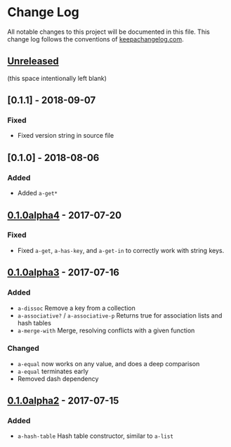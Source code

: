 # Change Log
All notable changes to this project will be documented in this file. This change log follows the conventions of [keepachangelog.com](http://keepachangelog.com/).

## [Unreleased]
(this space intentionally left blank)

<!-- ### Changed -->
<!-- ### Added -->
<!-- ### Changed -->
<!-- ### Removed -->
<!-- ### Fixed -->

## [0.1.1] - 2018-09-07
### Fixed

- Fixed version string in source file

## [0.1.0] - 2018-08-06
### Added

- Added `a-get*`

## [0.1.0alpha4] - 2017-07-20
### Fixed
- Fixed `a-get`, `a-has-key`, and `a-get-in` to correctly work with string keys.

## [0.1.0alpha3] - 2017-07-16
### Added
- `a-dissoc` Remove a key from a collection
- `a-associative?` / `a-associative-p` Returns true for association lists and hash tables
- `a-merge-with` Merge, resolving conflicts with a given function

### Changed
- `a-equal` now works on any value, and does a deep comparison
- `a-equal` terminates early
- Removed dash dependency

## [0.1.0alpha2] - 2017-07-15
### Added
- `a-hash-table` Hash table constructor, similar to `a-list`

[Unreleased]: https://github.com/plexus/a.el/compare/v0.1.0alpha3...HEAD
[0.1.0alpha4]: https://github.com/plexus/a.el/compare/v0.1.0alpha3...v0.1.0alpha4
[0.1.0alpha3]: https://github.com/plexus/a.el/compare/v0.1.0alpha2...v0.1.0alpha3
[0.1.0alpha2]: https://github.com/plexus/a.el/compare/6760b4edb7cf...v0.1.0alpha2
